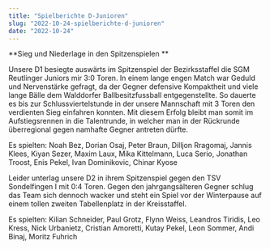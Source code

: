 ```yaml
---
title: "Spielberichte D-Junioren"
slug: "2022-10-24-spielberichte-d-junioren"
date: "2022-10-24"
---
```

**Sieg und Niederlage in den Spitzenspielen **


Unsere D1 besiegte auswärts im Spitzenspiel der Bezirksstaffel die SGM Reutlinger Juniors mir 3:0 Toren. In einem lange engen Match war Geduld und Nervenstärke gefragt, da der Gegner defensive Kompaktheit und viele lange Bälle dem Walddorfer Ballbesitzfussball entgegenstellte. So dauerte es bis zur Schlussviertelstunde in der unsere Mannschaft mit 3 Toren den verdienten Sieg einfahren konnten. Mit diesem Erfolg bleibt man somit im Aufstiegsrennen in die Talentrunde, in welcher man in der Rückrunde überregional gegen namhafte Gegner antreten dürfte.


Es spielten: Noah Bez, Dorian Osaj, Peter Braun, Dilljon Rragomaj, Jannis Klees, Kiyan Sezer, Maxim Laux, Mika Kittelmann, Luca Serio, Jonathan Troost, Enis Pekel, Ivan Dominikovic, Chinar Kyose


Leider unterlag unsere D2 in ihrem Spitzenspiel gegen den TSV Sondelfingen I mit 0:4 Toren. Gegen den jahrgangsälteren Gegner schlug das Team sich dennoch wacker und steht ein Spiel vor der Winterpause auf einem tollen zweiten Tabellenplatz in der Kreisstaffel.


Es spielten: Kilian Schneider, Paul Grotz, Flynn Weiss, Leandros Tiridis, Leo Kress, Nick Urbanietz, Cristian Amoretti, Kutay Pekel, Leon Sommer, Andi Binaj, Moritz Fuhrich
